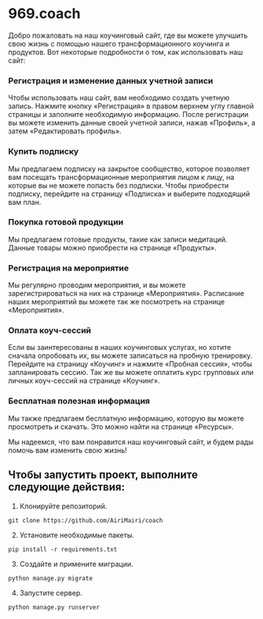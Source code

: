 # 969.coach

Добро пожаловать на наш коучинговый сайт, где вы можете улучшить свою жизнь с помощью нашего трансформационного коучинга и продуктов. Вот некоторые подробности о том, как использовать наш сайт:

### Регистрация и изменение данных учетной записи
Чтобы использовать наш сайт, вам необходимо создать учетную запись. Нажмите кнопку «Регистрация» в правом верхнем углу главной страницы и заполните необходимую информацию. После регистрации вы можете изменить данные своей учетной записи, нажав «Профиль», а затем «Редактировать профиль».

### Купить подписку
Мы предлагаем подписку на закрытое сообщество, которое позволяет вам посещать трансформационные мероприятия лицом к лицу, на которые вы не можете попасть без подписки. Чтобы приобрести подписку, перейдите на страницу «Подписка» и выберите подходящий вам план.

### Покупка готовой продукции
Мы предлагаем готовые продукты, такие как записи медитаций. Данные товары можно приобрести на странице «Продукты».

### Регистрация на мероприятие
Мы регулярно проводим мероприятия, и вы можете зарегистрироваться на них на странице «Мероприятия».
Расписание наших мероприятий вы можете так же посмотреть на странице «Мероприятия».

### Оплата коуч-сессий
Если вы заинтересованы в наших коучинговых услугах, но хотите сначала опробовать их, вы можете записаться на пробную тренировку. Перейдите на страницу «Коучинг» и нажмите «Пробная сессия», чтобы запланировать сессию.
Так же вы можете оплатить курс групповых или личных коуч-сессий на странице «Коучинг».

### Бесплатная полезная информация
Мы также предлагаем бесплатную информацию, которую вы можете просмотреть и скачать. Это можно найти на странице «Ресурсы».

Мы надеемся, что вам понравится наш коучинговый сайт, и будем рады помочь вам изменить свою жизнь!



## Чтобы запустить проект, выполните следующие действия:

1. Клонируйте репозиторий.

```
git clone https://github.com/AiriMairi/coach
```

2. Установите необходимые пакеты.

```
pip install -r requirements.txt
```

3. Создайте и примените миграции.

```
python manage.py migrate
```

4. Запустите сервер.

```
python manage.py runserver
```
